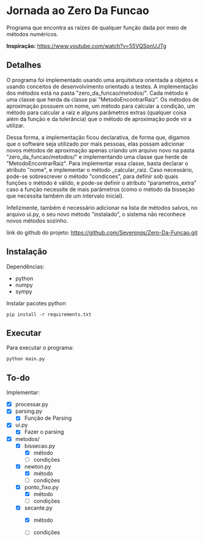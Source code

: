 # Jornada ao Zero Da Funcao
Programa que encontra as raízes de qualquer função dada por meio de métodos numéricos.

**Inspiração:** https://www.youtube.com/watch?v=55VQSpnUJTg

## Detalhes

O programa foi implementado usando uma arquitetura orientada a objetos e usando conceitos de desenvolvimento orientado a testes. 
A implementação dos métodos está na pasta "zero_da_funcao/metodos/". Cada método é uma classe que herda da classe pai "MetodoEncontrarRaiz".
Os métodos de aproximação possuem um nome, um método para calcular a condição, um método para calcular a raíz e alguns parâmetros extras 
(qualquer coisa além da função e da tolerância) que o método de aproximação pode vir a utilizar. 

Dessa forma, a implementação ficou declarativa, de forma que, digamos que o software seja utilizado por mais pessoas, elas possam adicionar
novos métodos de aproximação apenas criando um arquivo novo na pasta "zero_da_funcao/metodos/" e implementando uma classe que herde de 
"MetodoEncontrarRaiz". Para implementar essa classe, basta declarar o atributo "nome", e implementar o método _calcular_raiz. Caso necessário,
pode-se sobrescrever o método "condicoes", para definir sob quais funções o método é válido, e pode-se definir o atributo "parametros_extra" 
caso a função necessite de mais parâmetros (como o método da bisseção que necessita também de um intervalo inicial). 

Infelizmente, também é necessário adicionar na lista de métodos salvos, no arquivo ui.py, o seu novo método "instalado", o sistema não
reconhece novos métodos sozinho.

link do github do projeto: https://github.com/Sevenings/Zero-Da-Funcao.git


## Instalação 

Dependências:
 - python
 - numpy
 - sympy

 Instalar pacotes python
 ```
 pip install -r requirements.txt
 ```

## Executar

 Para executar o programa:
 ```
 python main.py
 ```

## To-do

Implementar:

- [x] processar.py
- [x] parsing.py
  - [x] Função de Parsing
- [x] ui.py
  - [x] Fazer o parsing
- [x] metodos/
  - [x] bissecao.py
    - [x] método
    - [ ] condições
  - [x] newton.py
    - [x] método
    - [ ] condições
  - [x] ponto_fixo.py
    - [x] método
    - [ ] condições
  - [x] secante.py
    - [x] método
    - [ ] condições



